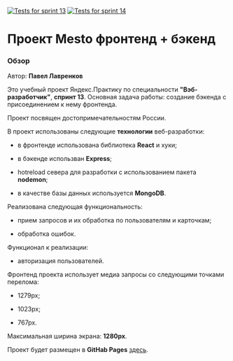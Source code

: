 [![Tests for sprint 13](https://github.com/pLavrenkov/express-mesto-gha.git/actions/workflows/tests-13-sprint.yml/badge.svg)](https://github.com/pLavrenkov/express-mesto-gha.git/actions/workflows/tests-13-sprint.yml) [![Tests for sprint 14](https://github.com/pLavrenkov/express-mesto-gha.git/actions/workflows/tests-14-sprint.yml/badge.svg)](https://github.com/pLavrenkov/express-mesto-gha.git/actions/workflows/tests-14-sprint.yml)

# Проект Mesto фронтенд + бэкенд

### Обзор

Автор: **Павел Лавренков**

Это учебный проект Яндекс.Практику по специальности **"Вэб-разработчик"**, **спринт 13**. Основная задача работы: создание бэкенда с присоединением к нему фронтенда.

Проект посвящен достопримечательностям России.

В проект использованы следующие **технологии** веб-разработки:

* в фронтенде использована библиотека **React** и хуки;

* в бэкенде использван **Express**;

* hotreload севера для разработки с использованием пакета **nodemon**; 

* в качестве базы данных используется **MongoDB**.

Реализована следующая функциональность:

* прием запросов и их обработка по пользователям и карточкам;

* обработка ошибок.

Функционал к реализации:

* авторизация пользователей.

Фронтенд проекта использует медиа запросы со следующими точками перелома:

* 1279px;

* 1023px;

* 767px.

Максимальная ширина экрана: **1280px**.

Проект будет размещен в **GitHab Pages** [здесь](https://plavrenkov.github.io/express-mesto-gha/).
